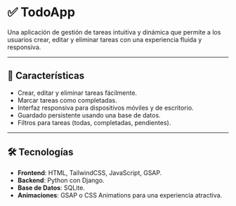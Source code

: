 # ✅ TodoApp

Una aplicación de gestión de tareas intuitiva y dinámica que permite a los usuarios crear, editar y eliminar tareas con una experiencia fluida y responsiva.

---

## 🚀 Características
- Crear, editar y eliminar tareas fácilmente.
- Marcar tareas como completadas.
- Interfaz responsiva para dispositivos móviles y de escritorio.
- Guardado persistente usando una base de datos.
- Filtros para tareas (todas, completadas, pendientes).

---

## 🛠️ Tecnologías
- **Frontend**: HTML, TailwindCSS, JavaScript, GSAP.
- **Backend**: Python con Django.
- **Base de Datos**: SQLite.
- **Animaciones**: GSAP o CSS Animations para una experiencia atractiva.

